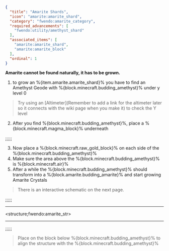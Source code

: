 ```json
{
  "title": "Amarite Shards",
  "icon": "amarite:amarite_shard",
  "category": "fwendo:amarite_category",
  "required_advancements": [
    "fwendo:utility/amethyst_shard"
  ],
  "associated_items": [
    "amarite:amarite_shard",
    "amarite:amarite_block"
  ],
  "ordinal": 1
}
```
**Amarite cannot be found naturally, it has to be grown.**
1. to grow an %{item.amarite.amarite_shard}% you have to find an Amethyst Geode with %{block.minecraft.budding_amethyst}% under y level 0
> Try using an [Altimeter](Remember to add a link for the altimeter later so it connects with the wiki page when you make it) to check the Y level
2. After you find %{block.minecraft.budding_amethyst}%, place a %{block.minecraft.magma_block}% underneath

;;;;;

3. Now place a %{block.minecraft.raw_gold_block}% on each side of the %{block.minecraft.budding_amethyst}%
4. Make sure the area above the %{block.minecraft.budding_amethyst}% is %{block.minecraft.air}%
5. After a while the %{block.minecraft.budding_amethyst}% should transform into a %{block.amarite.budding_amarite}% and start growing Amarite Crystals
> There is an interactive schematic on the next page.

;;;;;

---

<structure;fwendo:amarite_str>

---

;;;;;


> Place on the block below %{block.minecraft.budding_amethyst}%
> to align the structure with the %{block.minecraft.budding_amethyst}%